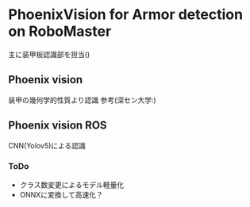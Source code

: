 # PhoenixVision for Armor detection on RoboMaster
主に装甲板認識部を担当()

## Phoenix vision
装甲の幾何学的性質より認識
参考(深セン大学:)

## Phoenix vision ROS
CNN(Yolov5)による認識

### ToDo
- クラス数変更によるモデル軽量化
- ONNXに変換して高速化？

